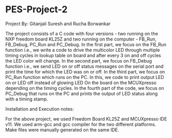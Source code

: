 # PES-Project-2
Project By: Gitanjali Suresh and Rucha Borwankar

The project consists of a C code with four versions - two running on the NXP freedom board KL25Z and two running on the computer - FB_Run, FB_Debug, PC_Run and PC_Debug.
In the first part, we focus on the FB_Run function i.e., we write a code to drive the multicolor LED through multiple timing cycles in lookup table on board and after every 3 on and off cycles the LED color will change.
In the second part, we focus on FB_Debug function i.e., we send LED on or off status messages on the serial port and print the time for which the LED was on or off.
In the third part, we focus on PC_Run function which runs on the PC. In this, we code to print output LED on or LED off instead of glowing LED On the board on the MCUXpresso depending on the timing cycles.
In the fourth part of the code, we focus on PC_Debug that runs on the PC and prints the output of LED status along with a timing stamp. 

Installation and Execution notes:

For the above project, we used Freedom Board KL25Z and MCUXpresso IDE v11. We used arm-gcc and gcc compiler for the two different platforms. Make files were manually generated on the same IDE.
